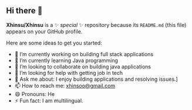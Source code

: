## Hi there 👋

**Xhinsu/Xhinsu** is a ✨ _special_ ✨ repository because its `README.md` (this file) appears on your GitHub profile.

Here are some ideas to get you started:

- 🔭 I’m currently working on building full stack applications
- 🌱 I’m currently learning Java programming
- 👯 I’m looking to collaborate on building java applications
- 🤔 I’m looking for help with getting job in tech
- 💬 Ask me about: I enjoy building applications and resolving issues.]
- 📫 How to reach me: xhinsoo@gmail.com
- 😄 Pronouns: He
- ⚡ Fun fact: I am multilingual.


